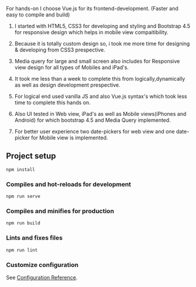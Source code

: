 For hands-on I choose Vue.js for its frontend-development. (Faster and easy to compile and build)

1. I started with HTML5, CSS3 for developing and styling and Bootstrap 4.5 for responsive design which helps in mobile view compaitibility. 

2. Because it is totally custom design so, i took me more time for designing & developing from CSS3 prespective.

3. Media query for large and small screen also includes for Responsive view design for all types of Mobiles and iPad's.

4. It took me less than a week to complete this from logically,dynamically as well as design development prespective.

5. For logical end used vanilla JS and also Vue.js syntax's which took less time to complete this hands on.

6. Also UI tested in Web view, iPad's as well as Mobile views(iPhones and Android) for which bootstrap 4.5 and Media Query implemented.

7. For better user experience two date-pickers for web view and one date-picker for Mobile view is implemented.

## Project setup
```
npm install
```

### Compiles and hot-reloads for development
```
npm run serve
```

### Compiles and minifies for production
```
npm run build
```

### Lints and fixes files
```
npm run lint
```

### Customize configuration
See [Configuration Reference](https://cli.vuejs.org/config/).
